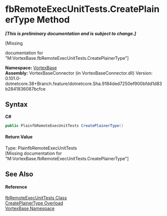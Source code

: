 # fbRemoteExecUnitTests.CreatePlainerType Method 
 _**\[This is preliminary documentation and is subject to change.\]**_

\[Missing <summary> documentation for "M:VortexBase.fbRemoteExecUnitTests.CreatePlainerType"\]

**Namespace:**&nbsp;<a href="N_VortexBase.md">VortexBase</a><br />**Assembly:**&nbsp;VortexBaseConnector (in VortexBaseConnector.dll) Version: 0.101.0-dotnetcore.38+Branch.feature/dotnetcore.Sha.9184ded7250ef900bfdd1d83b2841836087bcfce

## Syntax

**C#**<br />
``` C#
public PlainfbRemoteExecUnitTests CreatePlainerType()
```


#### Return Value
Type: PlainfbRemoteExecUnitTests<br />\[Missing <returns> documentation for "M:VortexBase.fbRemoteExecUnitTests.CreatePlainerType"\]

## See Also


#### Reference
<a href="T_VortexBase_fbRemoteExecUnitTests.md">fbRemoteExecUnitTests Class</a><br /><a href="Overload_VortexBase_fbRemoteExecUnitTests_CreatePlainerType.md">CreatePlainerType Overload</a><br /><a href="N_VortexBase.md">VortexBase Namespace</a><br />